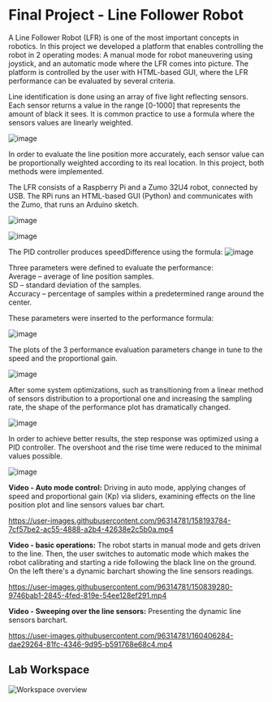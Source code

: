 # Final Project - Line Follower Robot

A Line Follower Robot (LFR) is one of the most important concepts in robotics. 
In this project we developed a platform that enables controlling the robot in 2 operating modes: A manual mode for robot maneuvering using joystick, and an automatic mode where the LFR comes into picture. The platform is controlled by the user with HTML-based GUI, where the LFR performance can be evaluated by several criteria.

Line identification is done using an array of five light reflecting sensors. Each sensor returns a value in the range [0-1000] that represents the amount of black it sees. It is common practice to use a formula where the sensors values are linearly weighted.

![image](https://user-images.githubusercontent.com/96314781/165382113-eb04646c-03de-488d-b368-f5290714e6a7.png)

In order to evaluate the line position more accurately, each sensor value can be proportionally weighted according to its real location. In this project, both methods were implemented.

The LFR consists of a Raspberry Pi and a Zumo 32U4 robot, connected by USB. The RPi runs an HTML-based GUI (Python) and communicates with the Zumo, that runs an Arduino sketch.

![image](https://user-images.githubusercontent.com/96314781/165382476-bd4f95f7-8f84-486c-bedd-a3c2f326244d.png)

![image](https://user-images.githubusercontent.com/96314781/165382549-6e67362b-b6bc-4c03-8180-78c1348d3159.png)

The PID controller produces speedDifference using the formula:
![image](https://user-images.githubusercontent.com/96314781/178268828-01d894d0-3389-4277-adbf-2c49f6d4e584.png)

Three parameters were defined to evaluate the performance:  
Average – average of line position samples.  
SD – standard deviation of the samples.  
Accuracy – percentage of samples within a predetermined range around the center.  
  
These parameters were inserted to the performance formula:

![image](https://user-images.githubusercontent.com/96314781/165382657-537e83aa-18e6-428d-a89c-e5482a121b5d.png)

The plots of the 3 performance evaluation parameters change in tune to the speed and the proportional gain.

![image](https://user-images.githubusercontent.com/96314781/165382839-d32fcb27-a898-460a-b02a-a2dd094bb425.png)

After some system optimizations, such as transitioning from a linear method of sensors distribution to a proportional one and increasing the sampling rate, the shape of the performance plot has dramatically changed.

![image](https://user-images.githubusercontent.com/96314781/165382954-cf26dee9-d286-42b6-87c1-ed137954514a.png)

In order to achieve better results, the step response was optimized using a PID controller. The overshoot and the rise time were reduced to the minimal values possible.

![image](https://user-images.githubusercontent.com/96314781/165383181-f3f8d490-8636-43dc-9579-edfe890f77ca.png)

**Video - Auto mode control:** Driving in auto mode, applying changes of speed and proportional gain (Kp) via sliders, examining effects on the line position plot and line sensors values bar chart.

https://user-images.githubusercontent.com/96314781/158193784-7cf57be2-ac55-4888-a2b4-42638e2c5b0a.mp4


**Video - basic operations:** The robot starts in manual mode and gets driven to the line. Then, the user switches to automatic mode which makes the robot calibrating and starting a ride following the black line on the ground. On the left there's a dynamic barchart showing the line sensors readings.

https://user-images.githubusercontent.com/96314781/150839280-9746bab1-2845-4fed-819e-54ee128ef291.mp4

**Video - Sweeping over the line sensors:** Presenting the dynamic line sensors barchart.

https://user-images.githubusercontent.com/96314781/160406284-dae29264-81fc-4346-9d95-b591768e68c4.mp4

## Lab Workspace

![Workspace overview](https://user-images.githubusercontent.com/96314781/150839941-7c10bb56-df51-4970-9f03-8f37131ef499.jpg)
